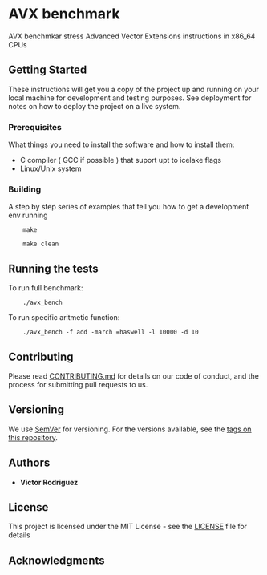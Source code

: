 # AVX benchmark


AVX benchmkar stress Advanced Vector Extensions instructions in x86\_64 CPUs

## Getting Started

These instructions will get you a copy of the project up and running on your
local machine for development and testing purposes. See deployment for notes on
how to deploy the project on a live system.

### Prerequisites

What things you need to install the software and how to install them:

* C compiler ( GCC if possible ) that suport upt to icelake flags
* Linux/Unix system


### Building

A step by step series of examples that tell you how to get a development env
running


```
    make
```


```
    make clean
```

## Running the tests


To run full benchmark:

```
    ./avx_bench
```

To run specific aritmetic function:

```
    ./avx_bench -f add -march =haswell -l 10000 -d 10
```

## Contributing

Please read
[CONTRIBUTING.md](https://gist.github.com/PurpleBooth/b24679402957c63ec426) for
details on our code of conduct, and the process for submitting pull requests to
us.

## Versioning

We use [SemVer](http://semver.org/) for versioning. For the versions available,
see the [tags on this repository](https://github.com/your/project/tags). 

## Authors

* **Victor Rodriguez** 

## License
This project is licensed under the MIT License - see the [LICENSE](LICENSE) file for details

## Acknowledgments

